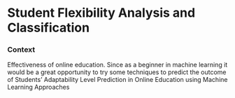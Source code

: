 # Student Flexibility Analysis and Classification

### Context

Effectiveness of online education. Since as a beginner in machine learning it would be a great opportunity to try some techniques to predict the outcome of Students’ Adaptability Level Prediction in Online Education using Machine Learning Approaches




